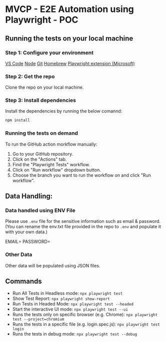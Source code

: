 # MVCP - E2E Automation using Playwright - POC

## Running the tests on your local machine

### Step 1: Configure your environment

[VS Code](https://code.visualstudio.com/)
[Node](https://nodejs.org/en)
[Git](https://git-scm.com/download/mac)
[Homebrew](https://brew.sh/)
[Playwright extension (Microsoft)](https://marketplace.visualstudio.com/items?itemName=ms-playwright.playwright)

### Step 2: Get the repo
Clone the repo on your local machine.

### Step 3: Install dependencies
Install the dependencies by running the below comannd:
```sh
npm install
```

### Running the tests on demand
To run the GitHub action morkflow manually:

1. Go to your GitHub repository.
2. Click on the "Actions" tab.
3. Find the "Playwright Tests" workflow.
4. Click on "Run workflow" dropdown button.
5. Choose the branch you want to run the workflow on and click "Run workflow".

## Data Handling: 

### Data handled using ENV File
Please use `.env` file for the sensitive information such as email & password. (You can rename the env.txt file provided in the repo to `.env` and populate it with your own data.) 

<!-- .env -->
EMAIL=
PASSWORD=

### Other Data
Other data will be populated using JSON files.

## Commands
* Run All Tests in Headless mode: `npx playwright test`
* Show Test Report: `npx playwright show-report`
* Run Tests in Headed Mode: `npx playwright test --headed`
* Start the interactive UI mode: `npx playwright test --ui`
* Runs the tests only on specific browser (e.g. Chrome): `npx playwright test --project=chromium`
* Runs the tests in a specific file (e.g. login.spec.js): `npx playwright test login`
* Runs the tests in debug mode: `npx playwright test --debug`



